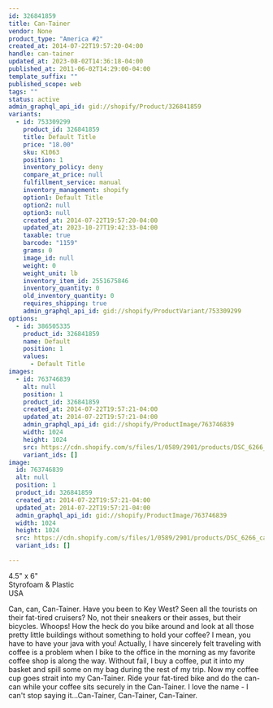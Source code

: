 ```yaml
---
id: 326841859
title: Can-Tainer
vendor: None
product_type: "America #2"
created_at: 2014-07-22T19:57:20-04:00
handle: can-tainer
updated_at: 2023-08-02T14:36:18-04:00
published_at: 2011-06-02T14:29:00-04:00
template_suffix: ""
published_scope: web
tags: ""
status: active
admin_graphql_api_id: gid://shopify/Product/326841859
variants:
  - id: 753309299
    product_id: 326841859
    title: Default Title
    price: "18.00"
    sku: K1063
    position: 1
    inventory_policy: deny
    compare_at_price: null
    fulfillment_service: manual
    inventory_management: shopify
    option1: Default Title
    option2: null
    option3: null
    created_at: 2014-07-22T19:57:20-04:00
    updated_at: 2023-10-27T19:42:33-04:00
    taxable: true
    barcode: "1159"
    grams: 0
    image_id: null
    weight: 0
    weight_unit: lb
    inventory_item_id: 2551675846
    inventory_quantity: 0
    old_inventory_quantity: 0
    requires_shipping: true
    admin_graphql_api_id: gid://shopify/ProductVariant/753309299
options:
  - id: 386505335
    product_id: 326841859
    name: Default
    position: 1
    values:
      - Default Title
images:
  - id: 763746839
    alt: null
    position: 1
    product_id: 326841859
    created_at: 2014-07-22T19:57:21-04:00
    updated_at: 2014-07-22T19:57:21-04:00
    admin_graphql_api_id: gid://shopify/ProductImage/763746839
    width: 1024
    height: 1024
    src: https://cdn.shopify.com/s/files/1/0589/2901/products/DSC_6266_cantainer2.jpeg?v=1406073441
    variant_ids: []
image:
  id: 763746839
  alt: null
  position: 1
  product_id: 326841859
  created_at: 2014-07-22T19:57:21-04:00
  updated_at: 2014-07-22T19:57:21-04:00
  admin_graphql_api_id: gid://shopify/ProductImage/763746839
  width: 1024
  height: 1024
  src: https://cdn.shopify.com/s/files/1/0589/2901/products/DSC_6266_cantainer2.jpeg?v=1406073441
  variant_ids: []

---
```


4.5" x 6"  
Styrofoam & Plastic  
USA

Can, can, Can-Tainer. Have you been to Key West? Seen all the tourists on their fat-tired cruisers? No, not their sneakers or their asses, but their bicycles. Whoops! How the heck do you bike around and look at all those pretty little buildings without something to hold your coffee? I mean, you have to have your java with you! Actually, I have sincerely felt traveling with coffee is a problem when I bike to the office in the morning as my favorite coffee shop is along the way. Without fail, I buy a coffee, put it into my basket and spill some on my bag during the rest of my trip. Now my coffee cup goes strait into my Can-Tainer. Ride your fat-tired bike and do the can-can while your coffee sits securely in the Can-Tainer. I love the name - I can't stop saying it...Can-Tainer, Can-Tainer, Can-Tainer.